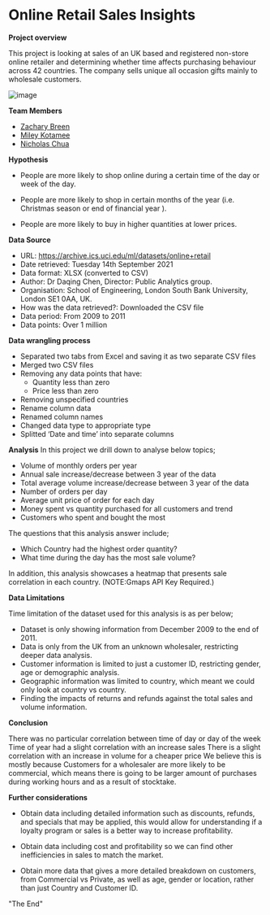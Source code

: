 # Online Retail Sales Insights

**Project overview**

This project is looking at sales of an UK based and registered non-store online retailer and determining whether time affects purchasing behaviour across 42 countries. The company sells unique all occasion gifts mainly to wholesale customers.

![image](https://user-images.githubusercontent.com/85004202/134448057-f02fc9bc-8f0e-4fee-8d95-02fd511d52a6.png)

**Team Members**

- [Zachary Breen](https://github.com/chewy-program)
- [Miley Kotamee](https://github.com/Wisdom-Miley)
- [Nicholas Chua](https://github.com/nickchuasl)


**Hypothesis**

- People are more likely to shop online during a certain time of the day or week of the day.

- People are more likely to shop in certain months of the year (i.e. Christmas season or end of financial year ).

- People are more likely to buy in higher quantities at lower prices. 

**Data Source**

- URL: https://archive.ics.uci.edu/ml/datasets/online+retail
- Date retrieved: Tuesday 14th September 2021
- Data format: XLSX (converted to CSV)
- Author: Dr Daqing Chen, Director: Public Analytics group.
- Organisation:  School of Engineering, London South Bank University, London SE1 0AA, UK.
- How was the data retrieved?: Downloaded the CSV file
- Data period: From 2009 to 2011
- Data points: Over 1 million

**Data wrangling process**

- Separated two tabs from Excel and saving it as two separate CSV files
- Merged two CSV files
- Removing any data points that have:
   - Quantity less than zero
   - Price less than zero
- Removing unspecified countries
- Rename column data
- Renamed column names
- Changed data type to appropriate type
- Splitted ‘Date and time’ into separate columns

**Analysis**
In this project we drill down to analyse below topics;

- Volume of monthly orders per year
- Annual sale increase/decrease between 3 year of the data  
- Total average volume increase/decrease between 3 year of the data  
- Number of orders per day
- Average unit price of order for each day
- Money spent vs quantity purchased for all customers and trend 
- Customers who spent and bought the most

The questions that this analysis answer include;
- Which Country had the highest order quantity?
- What time during the day has the most sale volume?

In addition, this analysis showcases a heatmap that presents sale correlation in each country. (NOTE:Gmaps API Key Required.)

**Data Limitations**

Time limitation of the dataset used for this analysis is as per below;
- Dataset is only showing information from December 2009 to the end of 2011.
- Data is only from the UK from an unknown wholesaler, restricting deeper data analysis.
- Customer information is limited to just a customer ID, restricting gender, age or demographic analysis.
- Geographic information was limited to country, which meant we could only look at country vs country.
- Finding the impacts of returns and refunds against the total sales and volume information. 

**Conclusion**

There was no particular correlation between time of day or day of the week
Time of year had a slight correlation with an increase sales 
There is a slight correlation with an increase in volume for a cheaper price 
We believe this is mostly because Customers for a wholesaler are more likely to be commercial, which means there is going to be larger amount of purchases during working hours and as a result of stocktake. 

**Further considerations**

- Obtain data including detailed information such as discounts, refunds, and specials that may be applied, this would allow for understanding if a loyalty program or sales is a better way to increase profitability. 

- Obtain data including cost and profitability so we can find other inefficiencies in sales to match the market. 

- Obtain more data that gives a more detailed breakdown on customers, from Commercial vs Private, as well as age, gender or location, rather than just Country and Customer ID.

"The End"
